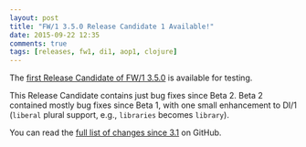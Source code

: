 ```yaml
---
layout: post
title: "FW/1 3.5.0 Release Candidate 1 Available!"
date: 2015-09-22 12:35
comments: true
tags: [releases, fw1, di1, aop1, clojure]
---
```

The [first Release Candidate of FW/1 3.5.0](https://github.com/framework-one/fw1/releases/tag/v3.5.0-rc1) is available for testing.

This Release Candidate contains just bug fixes since Beta 2. Beta 2 contained mostly bug fixes since Beta 1, with one small enhancement to DI/1 (`liberal` plural support, e.g., `libraries` becomes `library`).

You can read the [full list of changes since 3.1](https://github.com/framework-one/fw1/issues?q=is%3Aissue+milestone%3A3.5+is%3Aclosed) on GitHub.
